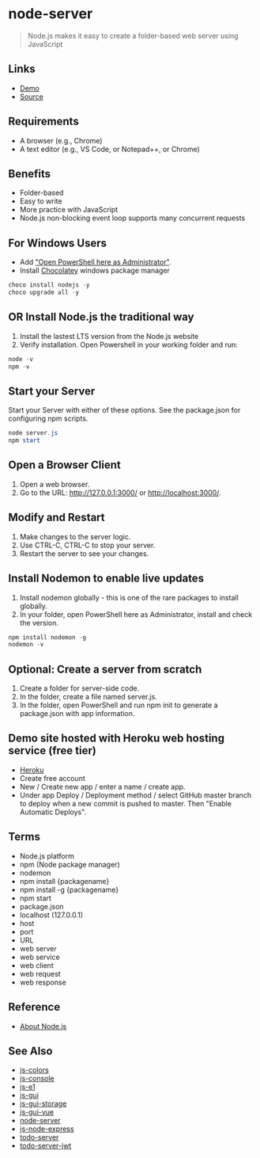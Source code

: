 # node-server

> Node.js makes it easy to create a folder-based web server using JavaScript

## Links

- [Demo](https://node-server-heroku-app.herokuapp.com/)
- [Source](https://github.com/profcase/node-server)

## Requirements

- A browser (e.g., Chrome)
- A text editor (e.g., VS Code, or Notepad++, or Chrome)

## Benefits

- Folder-based
- Easy to write
- More practice with JavaScript
- Node.js non-blocking event loop supports many concurrent requests

## For Windows Users

- Add ["Open PowerShell here as Administrator"](https://www.tenforums.com/tutorials/60177-add-open-powershell-window-here-administrator-windows-10-a.html).
- Install [Chocolatey](https://chocolatey.org/) windows package manager

```Powershell
choco install nodejs -y
choco upgrade all -y
```

## OR Install Node.js the traditional way

1. Install the lastest LTS version from the Node.js website
2. Verify installation. Open Powershell in your working folder and run:

```PowerShell
node -v
npm -v
```

## Start your Server

Start your Server with either of these options. See the package.json for configuring npm scripts.

```PowerShell
node server.js
npm start
```

## Open a Browser Client

1. Open a web browser.
2. Go to the URL: <http://127.0.0.1:3000/> or <http://localhost:3000/>.

## Modify and Restart

1. Make changes to the server logic.
1. Use CTRL-C, CTRL-C to stop your server.
1. Restart the server to see your changes.

## Install Nodemon to enable live updates

1. Install nodemon globally - this is one of the rare packages to install globally.
1. In your folder, open PowerShell here as Administrator, install and check the version.

```PowerShell
npm install nodemon -g
nodemon -v
```

## Optional: Create a server from scratch

1. Create a folder for server-side code.
1. In the folder, create a file named server.js.
1. In the folder, open PowerShell and run npm init to generate a package.json with app information.

## Demo site hosted with Heroku web hosting service (free tier)

- [Heroku](https://www.heroku.com/)
- Create free account
- New / Create new app / enter a name / create app.
- Under app Deploy / Deployment method / select GitHub master branch to deploy when a new commit is pushed to master. Then "Enable Automatic Deploys".

## Terms

- Node.js platform
- npm (Node package manager)
- nodemon
- npm install {packagename}
- npm install -g {packagename}
- npm start
- package.json
- localhost (127.0.0.1)
- host
- port
- URL
- web server
- web service
- web client
- web request
- web response

## Reference

- [About Node.js](https://nodejs.org/en/about/)

## See Also

- [js-colors](https://github.com/profcase/js-colors)
- [js-console](https://github.com/profcase/js-console)
- [js-e1](https://github.com/profcase/js-e1)
- [js-gui](https://github.com/profcase/js-gui)
- [js-gui-storage](https://github.com/profcase/js-gui-storage)
- [js-gui-vue](https://github.com/denisecase/js-gui-vue)
- [node-server](https://github.com/profcase/node-server)
- [js-node-express](https://github.com/denisecase/js-node-express)
- [todo-server](https://github.com/profcase/todo-server)
- [todo-server-jwt](https://github.com/profcase/todo-server-jwt)
